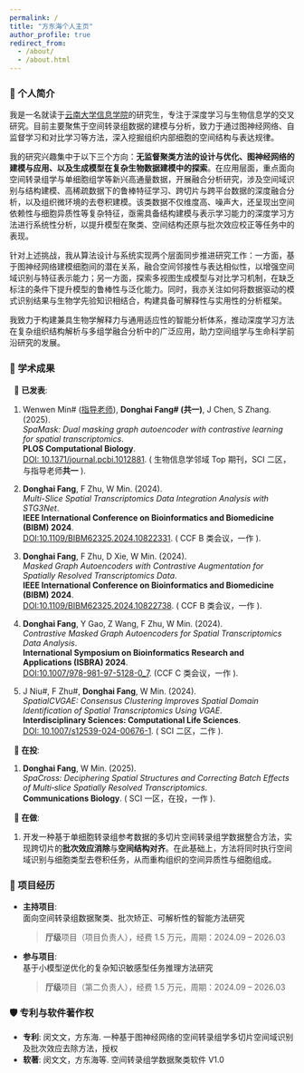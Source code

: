 ```yaml
---
permalink: /
title: "方东海个人主页"
author_profile: true
redirect_from: 
  - /about/
  - /about.html
---
```



### 🔖 个人简介
我是一名就读于[云南大学信息学院](http://www.ise.ynu.edu.cn/)的研究生，专注于深度学习与生物信息学的交叉研究。目前主要聚焦于空间转录组数据的建模与分析，致力于通过图神经网络、自监督学习和对比学习等方法，深入挖掘组织内部细胞的空间结构与表达规律。

我的研究兴趣集中于以下三个方向：**无监督聚类方法的设计与优化、图神经网络的建模与应用、以及生成模型在复杂生物数据建模中的探索**。在应用层面，重点面向空间转录组学与单细胞组学等新兴高通量数据，开展融合分析研究，涉及空间域识别与结构建模、高稀疏数据下的鲁棒特征学习、跨切片与跨平台数据的深度融合分析，以及组织微环境的去卷积建模。该类数据不仅维度高、噪声大，还呈现出空间依赖性与细胞异质性等复杂特征，亟需具备结构建模与表示学习能力的深度学习方法进行系统性分析，以提升模型在聚类、空间结构还原与批次效应校正等任务中的表现。

针对上述挑战，我从算法设计与系统实现两个层面同步推进研究工作：一方面，基于图神经网络建模细胞间的潜在关系，融合空间邻接性与表达相似性，以增强空间域识别与特征表示能力；另一方面，探索多视图生成模型与对比学习机制，在缺乏标注的条件下提升模型的鲁棒性与泛化能力。同时，我亦关注如何将数据驱动的模式识别结果与生物学先验知识相结合，构建具备可解释性与实用性的分析框架。

我致力于构建兼具生物学解释力与通用适应性的智能分析体系，推动深度学习方法在复杂组织结构解析与多组学融合分析中的广泛应用，助力空间组学与生命科学前沿研究的发展。


### 📄 学术成果 
&nbsp; 📝 **已发表**:  
1. Wenwen Min# ([指导老师](http://www.ise.ynu.edu.cn/teacher/990)), **Donghai Fang# (共一)**, J Chen, S Zhang. (2025).  <br>
   *SpaMask: Dual masking graph autoencoder with contrastive learning for spatial transcriptomics*. <br>
   **PLOS Computational Biology**. <br>
   [DOI: 10.1371/journal.pcbi.1012881](https://doi.org/10.1371/journal.pcbi.1012881). ( 生物信息学邻域 Top 期刊，SCI 二区，与指导老师**共一** ). 

3. **Donghai Fang**, F Zhu, W Min. (2024).  <br>
   *Multi-Slice Spatial Transcriptomics Data Integration Analysis with STG3Net*.  <br>
   **IEEE International Conference on Bioinformatics and Biomedicine (BIBM) 2024**. <br>
   [DOI:10.1109/BIBM62325.2024.10822331](https://doi.org/10.1109/BIBM62325.2024.10822331). ( CCF B 类会议，一作 ).  

5. **Donghai Fang**, F Zhu, D Xie, W Min. (2024).  <br>
   *Masked Graph Autoencoders with Contrastive Augmentation for Spatially Resolved Transcriptomics Data*.   <br>
   **IEEE International Conference on Bioinformatics and Biomedicine (BIBM) 2024**. <br>
   [DOI:10.1109/BIBM62325.2024.10822738](https://doi.org/10.1109/BIBM62325.2024.10822738).  ( CCF B 类会议，一作 ).  

7. **Donghai Fang**, Y Gao, Z Wang, F Zhu, W Min. (2024).  <br>
   *Contrastive Masked Graph Autoencoders for Spatial Transcriptomics Data Analysis*.  <br>
   **International Symposium on Bioinformatics Research and Applications (ISBRA) 2024**. <br>
   [DOI:10.1007/978-981-97-5128-0_7](https://doi.org/10.1007/978-981-97-5128-0_7).  (CCF C 类会议，一作 ). 

9. J Niu#, F Zhu#, **Donghai Fang**, W Min. (2024). <br>
   *SpatialCVGAE: Consensus Clustering Improves Spatial Domain Identification of Spatial Transcriptomics Using VGAE*. <br>
   **Interdisciplinary Sciences: Computational Life Sciences**. <br>
   [DOI: 10.1007/s12539-024-00676-1](https://doi.org/10.1007/s12539-024-00676-1). ( SCI 二区，二作 ). 

&nbsp; 🎯 **在投**:  
1. **Donghai Fang**, W Min. (2025).  <br>
   *SpaCross: Deciphering Spatial Structures and Correcting Batch Effects of Multi‑slice Spatially Resolved Transcriptomics*.  <br>
   **Communications Biology**. ( SCI 一区，在投，一作 ). 

&nbsp; 🔬 **在做**: 
1. 开发一种基于单细胞转录组参考数据的多切片空间转录组学数据整合方法，实现跨切片的**批次效应消除**与**空间结构对齐**。在此基础上，方法将同时执行空间域识别与细胞类型去卷积任务，从而重构组织的空间异质性与细胞组成。

### 🧪 项目经历  

- **主持项目**:  
  面向空间转录组数据聚类、批次矫正、可解析性的智能方法研究  
  > **厅级**项目（项目负责人），经费 1.5 万元，周期：2024.09 – 2026.03  

- **参与项目**:  
  基于小模型逆优化的复杂知识敏感型任务推理方法研究  
  > **厅级**项目（第二负责人），经费 1.5 万元，周期：2024.09 – 2026.03

### 🛡️ 专利与软件著作权  

- **专利**: 闵文文，方东海. 一种基于图神经网络的空间转录组学多切片空间域识别及批次效应去除方法，授权  
- **软著**: 闵文文，方东海等. 空间转录组学数据聚类软件 V1.0

